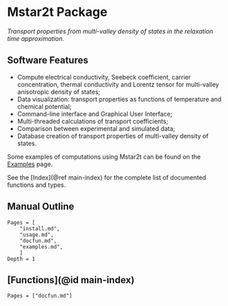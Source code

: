 # Mstar2t Package

*Transport properties from multi-valley density of states in the relaxation time approximation.*

## Software Features

- Compute electrical conductivity, Seebeck coefficient, carrier concentration, thermal conductivity and Lorentz tensor for multi-valley anisotropic density of states;
- Data visualization: transport properties as functions of temperature and chemical potential;
- Command-line interface and Graphical User Interface;
- Multi-threaded calculations of transport coefficients;
- Comparison between experimental and simulated data;
- Database creation of transport properties of multi-valley density of states.

Some examples of computations using Mstar2t can be found on the [Examples](@ref) page.

See the [Index](@ref main-index) for the complete list of documented functions and types.

## Manual Outline

```@contents
Pages = [
    "install.md",
    "usage.md",
    "docfun.md",
    "examples.md",
    ]
Depth = 1
```


## [Functions](@id main-index)
```@index
Pages = ["docfun.md"]
```
